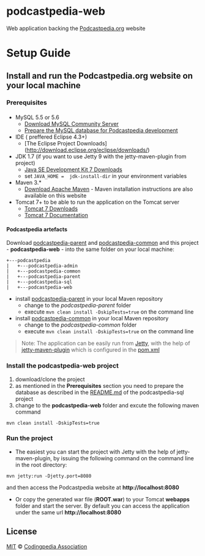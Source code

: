 podcastpedia-web
================

Web application backing the [Podcastpedia.org](http://www.podcastpedia.org) website

Setup Guide
================

## Install and run the Podcastpedia.org website on your local machine

### Prerequisites
#### 
* MySQL 5.5 or 5.6 
  * [Download MySQL Community Server](http://dev.mysql.com/downloads/mysql/)
  * [Prepare the MySQL database for Podcastpedia development](https://github.com/podcastpedia/podcastpedia-sql)
* IDE ( preffered Eclipse 4.3+) 
  * [The Eclipse Project Downloads] (http://download.eclipse.org/eclipse/downloads/)
* JDK 1.7 (if you want to use Jetty 9 with the jetty-maven-plugin from project)
  * [Java SE Development Kit 7 Downloads](http://www.oracle.com/technetwork/java/javase/downloads/jdk7-downloads-1880260.html)
  * set `JAVA_HOME =  jdk-install-dir` in your environment variables
* Maven 3.*
  * [Download Apache Maven](http://maven.apache.org/download.cgi) - Maven installation instructions are also available on this website
* Tomcat 7+ to be able to run the application on the Tomcat server
  *  [Tomcat 7 Downloads](http://tomcat.apache.org/download-70.cgi)
  *  [Tomcat 7 Documentation](http://tomcat.apache.org/tomcat-7.0-doc/index.html)

#### Podcastpedia artefacts
Download [podcastpedia-parent](https://github.com/podcastpedia/podcastpedia-parent) and [podcastpedia-common](https://github.com/podcastpedia/podcastpedia-common) and this project - **podcastpedia-web** - into the same folder on your local machine:
```
+---podcastpedia
|   +---podcastpedia-admin
|   +---podcastpedia-common
|   +---podcastpedia-parent
|   +---podcastpedia-sql
|   +---podcastpedia-web
```
* install [podcastpedia-parent](https://github.com/podcastpedia/podcastpedia-parent) in your local Maven repository
  * change to the _podcastpedia-parent_ folder 
  * execute `mvn clean install -DskipTests=true` on the command line
* install [podcastpedia-common](https://github.com/podcastpedia/podcastpedia-common) in your local Maven repository
  * change to the _podcastpedia-common_ folder 
  * execute `mvn clean install -DskipTests=true` on the command line

> Note: The application can be easily run from [Jetty](http://wiki.eclipse.org/Jetty), with the help of [jetty-maven-plugin](http://wiki.eclipse.org/Jetty/Feature/Jetty_Maven_Plugin) which is configured in the [pom.xml](https://github.com/podcastpedia/podcastpedia-web/blob/master/pom.xml)

### Install the __podcastpedia-web__ project
1. download/clone the project 
2. as mentioned in the **Prerequisites** section you need to prepare the database as described in the [README.md](https://github.com/podcastpedia/podcastpedia-sql) of the podcastpedia-sql project
3. change to the __podcastpedia-web__ folder and excute the following maven command 

```
mvn clean install -DskipTests=true
```

### Run the project
* The easiest you can start the project with Jetty with the help of jetty-maven-plugin, by issuing the following command on the command line in the root directory:

```
mvn jetty:run -Djetty.port=8080
``` 
and then access the Podcastpedia website at __http://localhost:8080__

* Or copy the generated war file (__ROOT.war__) to your Tomcat __webapps__ folder and start the server. By default you can access the application under the same url __http://localhost:8080__

## License

[MIT](https://github.com/podcastpedia/podcastpedia-web/blob/master/LICENSE.txt) &copy; [Codingpedia Association](http://www.codingpedia.org/about-us/)
